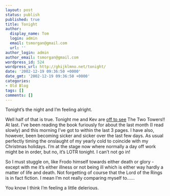 ```yaml
---
layout: post
status: publish
published: true
title: Tonight
author:
  display_name: Tom
  login: admin
  email: tsmorgan@gmail.com
  url: ''
author_login: admin
author_email: tsmorgan@gmail.com
wordpress_id: 524
wordpress_url: http://ghijklmno.net/tonight/
date: '2002-12-19 09:36:50 +0000'
date_gmt: '2002-12-19 09:36:50 +0000'
categories:
- Old Blog
tags: []
comments: []
---
```

<p>Tonight&#8217;s the night and I&#8217;m feeling alright.</p>

<p>Well half of that is true. Tonight me and Kev are <a href="http://sorehead.org/images/ster_reciept.gif">off to see</a> The Two Towers!! At last. I&#8217;ve been reading the book furiously for about the last month (I read slowly) and this morning I&#8217;ve got to within the last 3 pages. I have also, however, been becoming sicker and sicker over the last few days. As usual perfectly timing the onslaught of my yearly cold to coincide with my Christmas holidays. I&#8217;m at the stage now where normally a day off work might be in order, but no, it&#8217;s LOTR tonight. I can&#8217;t not go in!</p>

<p>So I must stuggle on, like Frodo himself towards either death or glory - except with me it&#8217;s either illness or not being ill which is either way hardly a matter of life and death. Not forgetting of course that the Lord of the Rings is in fact fiction. I mean I&#8217;m not really comparing myself to......</p>

<p>You know I think I&#8217;m feeling a little delerious.</p>


